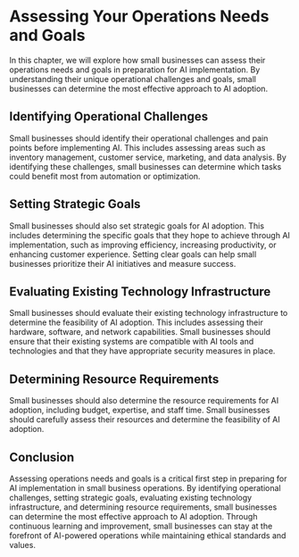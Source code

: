Assessing Your Operations Needs and Goals
==================================================================================================================

In this chapter, we will explore how small businesses can assess their operations needs and goals in preparation for AI implementation. By understanding their unique operational challenges and goals, small businesses can determine the most effective approach to AI adoption.

Identifying Operational Challenges
----------------------------------

Small businesses should identify their operational challenges and pain points before implementing AI. This includes assessing areas such as inventory management, customer service, marketing, and data analysis. By identifying these challenges, small businesses can determine which tasks could benefit most from automation or optimization.

Setting Strategic Goals
-----------------------

Small businesses should also set strategic goals for AI adoption. This includes determining the specific goals that they hope to achieve through AI implementation, such as improving efficiency, increasing productivity, or enhancing customer experience. Setting clear goals can help small businesses prioritize their AI initiatives and measure success.

Evaluating Existing Technology Infrastructure
---------------------------------------------

Small businesses should evaluate their existing technology infrastructure to determine the feasibility of AI adoption. This includes assessing their hardware, software, and network capabilities. Small businesses should ensure that their existing systems are compatible with AI tools and technologies and that they have appropriate security measures in place.

Determining Resource Requirements
---------------------------------

Small businesses should also determine the resource requirements for AI adoption, including budget, expertise, and staff time. Small businesses should carefully assess their resources and determine the feasibility of AI adoption.

Conclusion
----------

Assessing operations needs and goals is a critical first step in preparing for AI implementation in small business operations. By identifying operational challenges, setting strategic goals, evaluating existing technology infrastructure, and determining resource requirements, small businesses can determine the most effective approach to AI adoption. Through continuous learning and improvement, small businesses can stay at the forefront of AI-powered operations while maintaining ethical standards and values.
